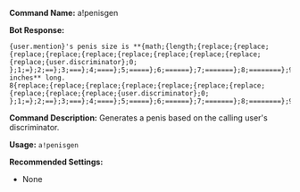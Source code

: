 **Command Name:** a!penisgen

**Bot Response:**
```
{user.mention}'s penis size is **{math;{length;{replace;{replace;{replace;{replace;{replace;{replace;{replace;{replace;{replace;{replace;{user.discriminator};0;​};1;=};2;==};3;===};4;====};5;=====};6;======};7;=======};8;========};9;=========}}/2} inches** long.
8{replace;{replace;{replace;{replace;{replace;{replace;{replace;{replace;{replace;{replace;{user.discriminator};0;​};1;=};2;==};3;===};4;====};5;=====};6;======};7;=======};8;========};9;=========}D
```

**Command Description:** Generates a penis based on the calling user's discriminator.

**Usage:** `a!penisgen`

**Recommended Settings:**
* None
